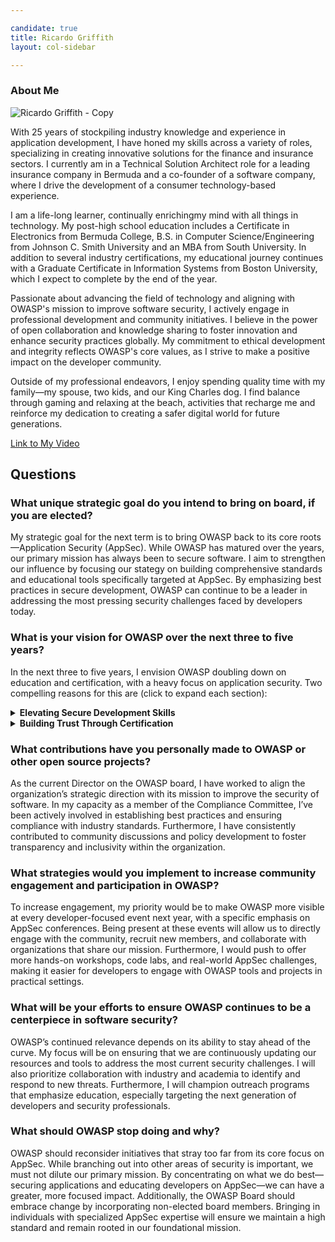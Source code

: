 ```yaml
---

candidate: true
title: Ricardo Griffith 
layout: col-sidebar

---
```


### About Me
![Ricardo Griffith - Copy](https://github.com/user-attachments/assets/6cfd54a8-7909-45ff-b214-8bed92d0e20d)

With 25 years of stockpiling industry knowledge and experience in application development, I have honed my skills across a variety of roles, specializing in creating innovative solutions for the finance and insurance sectors. I currently am in a Technical Solution Architect role for a leading insurance company in Bermuda and a co-founder of a software company, where I drive the development of a consumer technology-based experience.

I am a life-long learner, continually enrichingmy mind with all things in technology.  My post-high school education includes a Certificate in Electronics from Bermuda College, B.S. in Computer Science/Engineering from Johnson C. Smith University and an MBA from South University. In addition to several industry certifications, my educational journey continues with  a Graduate Certificate in Information Systems from Boston University, which I expect to complete by the end of the year.

Passionate about advancing the field of technology and aligning with OWASP's mission to improve software security, I actively engage in professional development and community initiatives. I believe in the power of open collaboration and knowledge sharing to foster innovation and enhance security practices globally. My commitment to ethical development and integrity reflects OWASP's core values, as I strive to make a positive impact on the developer community.

Outside of my professional endeavors, I enjoy spending quality time with my family—my spouse, two kids, and our King Charles dog. I find balance through gaming and relaxing at the beach, activities that recharge me and reinforce my dedication to creating a safer digital world for future generations.

[Link to My Video](#)

## Questions

### What unique strategic goal do you intend to bring on board, if you are elected?
My strategic goal for the next term is to bring OWASP back to its core roots—Application Security (AppSec). While OWASP has matured over the years, our primary mission has always been to secure software. I aim to strengthen our influence by focusing our stategy on building comprehensive standards and educational tools specifically targeted at AppSec. By emphasizing best practices in secure development, OWASP can continue to be a leader in addressing the most pressing security challenges faced by developers today.

### What is your vision for OWASP over the next three to five years?
In the next three to five years, I envision OWASP doubling down on education and certification, with a heavy focus on application security. Two compelling reasons for this are (click to expand each section):

<details>
<summary><strong>Elevating Secure Development Skills</strong></summary>

The application layer is where most security vulnerabilities arise. By providing thorough, accessible education and certification programs, we can directly impact developers’ ability to write secure code and prevent vulnerabilities before they happen.
</details>

<details>
<summary><strong>Building Trust Through Certification</strong></summary>

 As organizations increasingly look for verified security credentials, OWASP certifications in AppSec can help establish a new standard for professionals in the field. By focusing on AppSec certifications, we can ensure that the community is equipped with the right skills to meet the evolving security challenges.
</details>

### What contributions have you personally made to OWASP or other open source projects?
As the current Director on the OWASP board, I have worked to align the organization’s strategic direction with its mission to improve the security of software. In my capacity as a member of the Compliance Committee, I’ve been actively involved in establishing best practices and ensuring compliance with industry standards. Furthermore, I have consistently contributed to community discussions and policy development to foster transparency and inclusivity within the organization.

### What strategies would you implement to increase community engagement and participation in OWASP?
To increase engagement, my priority would be to make OWASP more visible at every developer-focused event next year, with a specific emphasis on AppSec conferences. Being present at these events will allow us to directly engage with the community, recruit new members, and collaborate with organizations that share our mission. Furthermore, I would push to offer more hands-on workshops, code labs, and real-world AppSec challenges, making it easier for developers to engage with OWASP tools and projects in practical settings.

### What will be your efforts to ensure OWASP continues to be a centerpiece in software security?
OWASP’s continued relevance depends on its ability to stay ahead of the curve. My focus will be on ensuring that we are continuously updating our resources and tools to address the most current security challenges. I will also prioritize collaboration with industry and academia to identify and respond to new threats. Furthermore, I will champion outreach programs that emphasize education, especially targeting the next generation of developers and security professionals.

### What should OWASP stop doing and why?
OWASP should reconsider initiatives that stray too far from its core focus on AppSec. While branching out into other areas of security is important, we must not dilute our primary mission. By concentrating on what we do best—securing applications and educating developers on AppSec—we can have a greater, more focused impact. Additionally, the OWASP Board should embrace change by incorporating non-elected board members. Bringing in individuals with specialized AppSec expertise will ensure we maintain a high standard and remain rooted in our foundational mission.
